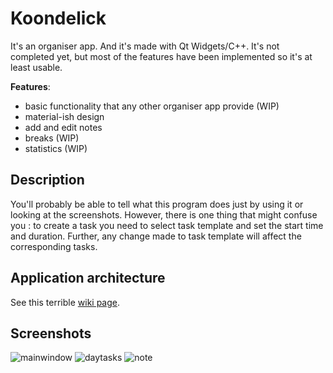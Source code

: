 # Koondelick
It's an organiser app. And it's made with Qt Widgets/C++. It's not completed yet, but most of the features have been implemented so it's at least usable. 

<b>Features</b>:
* basic functionality that any other organiser app provide (WIP)
* material-ish design
* add and edit notes
* breaks (WIP)
* statistics (WIP)

## Description
You'll probably be able to tell what this program does just by using it or looking at the screenshots. However, there is one thing that might confuse you : to create a task you need to select task template and set the start time and duration. Further, any change made to task template will affect the corresponding tasks. 

## Application architecture
See this terrible [wiki page](https://github.com/7Y2RPXK3ETDCNRDD/Koondelick/wiki/Architecture).

## Screenshots
![mainwindow](http://imgur.com/CVTWQNH.png)
![daytasks](http://imgur.com/z13xh05.png)
![note](http://imgur.com/bQyeghu.png)
